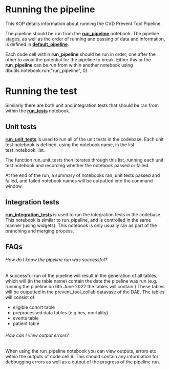 # Running the pipeline

This KOP details information about running the CVD Prevent Tool Pipeline.

The pipeline should be run from the [**run_pipeline**](../run_pipeline.py) notebook. The pipeline stages, as well as the order of running and passing of data and information, is defined in [**default_pipeline**](../pipeline/default_pipeline.py).

Each code cell within **run_pipeline** should be run in order, one after the other to avoid the potential for the pipeline to break. Either this or the **run_pipeline** can be run from within another notebook using dbutils.notebook.run("run_pipeline", 0).

# Running the test

Similarly there are both unit and integration tests that should be ran from within the [**run_tests**](../run_tests.py) notebook.

## Unit tests

[**run_unit_tests**](../tests/run_unit_tests.py) is used to run all of the unit tests in the codebase. Each unit test notebook is defined, using the notebook name, in the list test_notebook_list.

The function run_unit_tests then iterates through this list, running each unit test notebook and recording whether the notebook passed or failed.

At the end of the run, a summary of notebooks ran, unit tests passed and failed, and failed notebook names will be outputted into the command window. 

## Integration tests

[**run_integration_tests**](../tests/run_integration_tests.py) is used to run the integration tests in the codebase. This notebook is similar to run_pipeline, and is controlled in the same manner (using widgets). This notebook is only usually ran as part of the branching and merging process.

## FAQs

###### How do I know the pipeline run was successful?

A successful run of the pipeline will result in the generation of all tables, which will (in the table name) contain the date the pipeline was run (e.g. running the pipeline on 6th June 2022 the tables will contain ) These tables will be outputted in the prevent_tool_collab datavase of the DAE.  The tables will consist of:

- eligible cohort table
- preprocessed data tables (e.g.hes, mortality)
- events table
- patient table

###### How can I view output errors?

When using the run_pipeline notebook you can view outputs, errors etc within the outputs of code cell 6. This should contain any information for debbugging errors as well as a output of the progress of the pipeline run.
